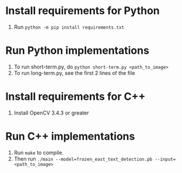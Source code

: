 # Install requirements for Python
1. Run `python -m pip install requirements.txt`
# Run Python implementations
1. To run short-term.py, do `python short-term.py <path_to_image>`
2. To run long-term.py, see the first 2 lines of the file
# Install requirements for C++
1. Install OpenCV 3.4.3 or greater
# Run C++ implementations
1. Run `make` to compile.
2. Then run `./main --model=frozen_east_text_detection.pb --input=<path_to_image>`
